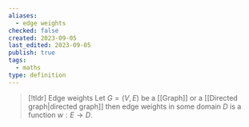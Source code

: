 ```yaml
---
aliases:
  - edge weights
checked: false
created: 2023-09-05
last_edited: 2023-09-05
publish: true
tags:
  - maths
type: definition
---
```

>[!tldr] Edge weights
>Let $G = (V,E)$ be a [[Graph]] or a [[Directed graph|directed graph]] then edge weights in some domain $D$ is a function $w: E \rightarrow D$.
